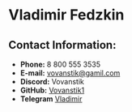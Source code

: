 # Vladimir Fedzkin

## Contact Information:

- **Phone:** 8 800 555 3535
- **E-mail:** vovanstik@gamil.com
- **Discord:** Vovanstik
- **GitHub:** [Vovanstik1](https://github.com/vovanstik1)
- **Telegram** [Vladimir](https://t.me/#)
